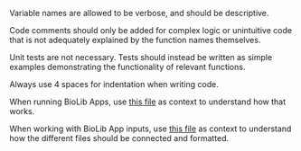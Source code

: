 Variable names are allowed to be verbose, and should be descriptive.

Code comments should only be added for complex logic or unintuitive code that is not adequately explained by the function names themselves.

Unit tests are not necessary. Tests should instead be written as simple examples demonstrating the functionality of relevant functions.

Always use 4 spaces for indentation when writing code.

When running BioLib Apps, use [this file](prompts/biolib_run_apps.prompt.md) as context to understand how that works.

When working with BioLib App inputs, use [this file](prompts/biolib_app_inputs.prompt.md) as context to understand how the different files should be connected and formatted.
